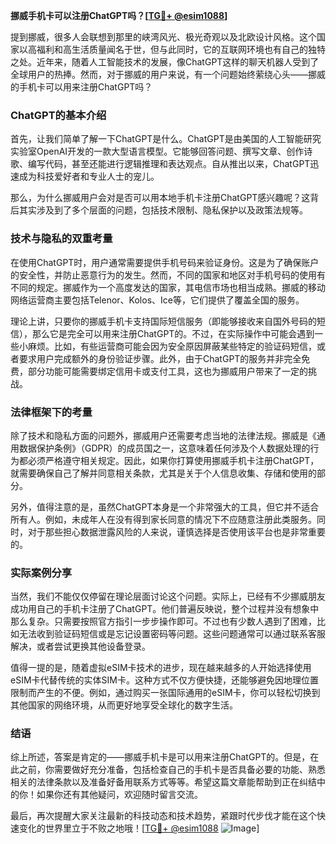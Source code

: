 **挪威手机卡可以注册ChatGPT吗？[[TG💪+ @esim1088](https://t.me/s/esim1088)]**

提到挪威，很多人会联想到那里的峡湾风光、极光奇观以及北欧设计风格。这个国家以高福利和高生活质量闻名于世，但与此同时，它的互联网环境也有自己的独特之处。近年来，随着人工智能技术的发展，像ChatGPT这样的聊天机器人受到了全球用户的热捧。然而，对于挪威的用户来说，有一个问题始终萦绕心头——挪威的手机卡可以用来注册ChatGPT吗？

### ChatGPT的基本介绍

首先，让我们简单了解一下ChatGPT是什么。ChatGPT是由美国的人工智能研究实验室OpenAI开发的一款大型语言模型。它能够回答问题、撰写文章、创作诗歌、编写代码，甚至还能进行逻辑推理和表达观点。自从推出以来，ChatGPT迅速成为科技爱好者和专业人士的宠儿。

那么，为什么挪威用户会对是否可以用本地手机卡注册ChatGPT感兴趣呢？这背后其实涉及到了多个层面的问题，包括技术限制、隐私保护以及政策法规等。

### 技术与隐私的双重考量

在使用ChatGPT时，用户通常需要提供手机号码来验证身份。这是为了确保账户的安全性，并防止恶意行为的发生。然而，不同的国家和地区对手机号码的使用有不同的规定。挪威作为一个高度发达的国家，其电信市场也相当成熟。挪威的移动网络运营商主要包括Telenor、Kolos、Ice等，它们提供了覆盖全国的服务。

理论上讲，只要你的挪威手机卡支持国际短信服务（即能够接收来自国外号码的短信），那么它是完全可以用来注册ChatGPT的。不过，在实际操作中可能会遇到一些小麻烦。比如，有些运营商可能会因为安全原因屏蔽某些特定的验证码短信，或者要求用户完成额外的身份验证步骤。此外，由于ChatGPT的服务并非完全免费，部分功能可能需要绑定信用卡或支付工具，这也为挪威用户带来了一定的挑战。

### 法律框架下的考量

除了技术和隐私方面的问题外，挪威用户还需要考虑当地的法律法规。挪威是《通用数据保护条例》（GDPR）的成员国之一，这意味着任何涉及个人数据处理的行为都必须严格遵守相关规定。因此，如果你打算使用挪威手机卡注册ChatGPT，就需要确保自己了解并同意相关条款，尤其是关于个人信息收集、存储和使用的部分。

另外，值得注意的是，虽然ChatGPT本身是一个非常强大的工具，但它并不适合所有人。例如，未成年人在没有得到家长同意的情况下不应随意注册此类服务。同时，对于那些担心数据泄露风险的人来说，谨慎选择是否使用该平台也是非常重要的。

### 实际案例分享

当然，我们不能仅仅停留在理论层面讨论这个问题。实际上，已经有不少挪威朋友成功用自己的手机卡注册了ChatGPT。他们普遍反映说，整个过程并没有想象中那么复杂。只需要按照官方指引一步步操作即可。不过也有少数人遇到了困难，比如无法收到验证码短信或是忘记设置密码等问题。这些问题通常可以通过联系客服解决，或者尝试更换其他设备登录。

值得一提的是，随着虚拟eSIM卡技术的进步，现在越来越多的人开始选择使用eSIM卡代替传统的实体SIM卡。这种方式不仅方便快捷，还能够避免因地理位置限制而产生的不便。例如，通过购买一张国际通用的eSIM卡，你可以轻松切换到其他国家的网络环境，从而更好地享受全球化的数字生活。

### 结语

综上所述，答案是肯定的——挪威手机卡是可以用来注册ChatGPT的。但是，在此之前，你需要做好充分准备，包括检查自己的手机卡是否具备必要的功能、熟悉相关的法律条款以及准备好备用联系方式等等。希望这篇文章能帮助到正在纠结中的你！如果你还有其他疑问，欢迎随时留言交流。

最后，再次提醒大家关注最新的科技动态和技术趋势，紧跟时代步伐才能在这个快速变化的世界里立于不败之地哦！[[TG💪+ @esim1088](https://t.me/s/esim1088) ![Image](https://i.postimg.cc/4NQfJmqS/Snipaste-2025-05-13-00-14-12.png)]